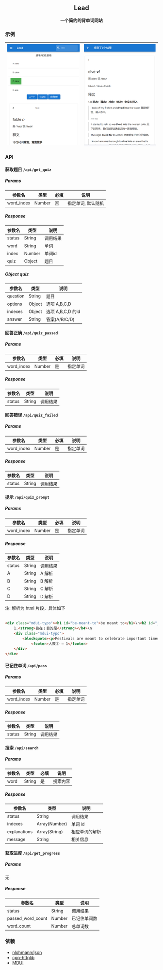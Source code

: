 <h2 align="center">
Lead
</h2>

<p align="center">
<strong>一个简约的背单词网站</strong>
</p>


### 示例
| ![main](examples/main.png) |  ![search](examples/search.png) |
|----------------------------|---------------------------------|


### API

#### 获取题目 `/api/get_quiz`

##### Params

| 参数名        | 类型     | 必填  | 说明         |
|------------|--------|-----|------------|
| word_index | Number | 否   | 指定单词, 默认随机 |

##### Response

| 参数名    | 类型     | 说明   |
|--------|--------|------|
| status | String | 调用结果 |
| word   | String | 单词   |
| index  | Number | 单词id |
| quiz   | Object | 题目   |

##### Object quiz

| 参数名      | 类型     | 说明             |
|----------|--------|----------------|
| question | String | 题目             |
| options  | Object | 选项 A,B,C,D     |
| indexes  | Object | 选项 A,B,C,D 的id |
| answer   | String | 答案(A/B/C/D)    |

#### 回答正确 `/api/quiz_passed`

##### Params

| 参数名        | 类型     | 必填  | 说明   |
|------------|--------|-----|------|
| word_index | Number | 是   | 指定单词 |

##### Response

| 参数名    | 类型     | 说明   |
|--------|--------|------|
| status | String | 调用结果 |

#### 回答错误 `/api/quiz_failed`

##### Params

| 参数名        | 类型     | 必填  | 说明   |
|------------|--------|-----|------|
| word_index | Number | 是   | 指定单词 |

##### Response

| 参数名    | 类型     | 说明   |
|--------|--------|------|
| status | String | 调用结果 |

#### 提示 `/api/quiz_prompt`

##### Params

| 参数名        | 类型     | 必填  | 说明   |
|------------|--------|-----|------|
| word_index | Number | 是   | 指定单词 |

##### Response

| 参数名    | 类型     | 说明   |
|--------|--------|------|
| status | String | 调用结果 |
| A      | String | A 解析 |
| B      | String | B 解析 |
| C      | String | C 解析 |
| D      | String | D 解析 |

注: 解析为 html 片段，具体如下

```html

<div class="mdui-typo"><h1 id="be-meant-to">be meant to</h1>\n<h2 id="_1">释义</h2>\n<h4 id="1">
    1.<strong>旨在；目的是</strong></h4>\n
    <div class="mdui-typo">
        <blockquote><p>Festivals are meant to celebrate important times of year.\n节日旨在庆祝一年中的重要日子。</p>
            <footer>人教③ – 1</footer>
    </div>
</div>
```

#### 已记住单词 `/api/pass`

##### Params

| 参数名        | 类型     | 必填  | 说明   |
|------------|--------|-----|------|
| word_index | Number | 是   | 指定单词 |

##### Response

| 参数名    | 类型     | 说明   |
|--------|--------|------|
| status | String | 调用结果 |

#### 搜索 `/api/search`

##### Params

| 参数名  | 类型     | 必填  | 说明   |
|------|--------|-----|------|
| word | String | 是   | 搜索内容 |

##### Response

| 参数名          | 类型            | 说明      |
|--------------|---------------|---------|
| status       | String        | 调用结果    |
| indexes      | Array(Number) | 单词 id   |
| explanations | Array(String) | 相应单词的解析 |
| message      | String        | 相关信息    |

#### 获取进度 `/api/get_progress`

##### Params

无

##### Response

| 参数名               | 类型     | 说明     |
|-------------------|--------|--------|
| status            | String | 调用结果   |
| passed_word_count | Number | 已记住单词数 |
| word_count        | Number | 总单词数   |

### 依赖

- [nlohmann/json](https://github.com/nlohmann/json)
- [cpp-httplib](https://github.com/yhirose/cpp-httplib)
- [MDUI](https://www.mdui.org/)